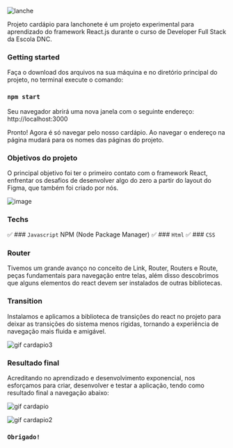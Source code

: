 ![lanche](https://user-images.githubusercontent.com/118381472/219948078-edad2d7f-d8ab-4ab8-aeff-52e758f76961.gif)

Projeto cardápio para lanchonete é um projeto experimental para aprendizado do framework React.js durante o curso de Developer Full Stack da Escola DNC.

### Getting started

Faça o download dos arquivos na sua máquina e no diretório principal do projeto, no terminal execute o comando:

### `npm start`

Seu navegador abrirá uma nova janela com o seguinte endereço:
http://localhost:3000

Pronto! Agora é só navegar pelo nosso cardápio.
Ao navegar o endereço na página mudará para os nomes das páginas do projeto.



### Objetivos do projeto

O principal objetivo foi ter o primeiro contato com o framework React, enfrentar os desafios de desenvolver algo do zero a partir do layout do Figma, que também foi criado por nós.

![image](https://user-images.githubusercontent.com/118381472/219880884-7dc46572-f533-4867-91da-4b49ac200b70.png)

### Techs

✅ ### `Javascript` NPM (Node Package Manager)
✅ ### `Html`
✅ ### `CSS`

### Router

Tivemos um grande avanço no conceito de Link, Router, Routers e Route, peças fundamentais para navegação entre telas, além disso descobrimos que alguns elementos do react devem ser instalados de outras bibliotecas.

### Transition

Instalamos e aplicamos a biblioteca de transições do react no projeto para deixar as transições do sistema menos rígidas, tornando a experiência de navegação mais fluida e amigável.

![gif cardapio3](https://user-images.githubusercontent.com/118381472/220701245-c8ea0bb9-9d1c-46a7-b647-37ea11211060.gif)

### Resultado final

Acreditando no aprendizado e desenvolvimento exponencial, nos esforçamos para criar, desenvolver e testar a aplicação, tendo como resultado final a navegação abaixo:

![gif cardapio](https://user-images.githubusercontent.com/118381472/219947340-826b151b-09b0-4fcc-b0ad-1fb857bb2b52.gif)

![gif cardapio2](https://user-images.githubusercontent.com/118381472/219947448-e35c5b8d-20d2-4f52-8801-7e0305bf7353.gif)


### `Obrigado!`


